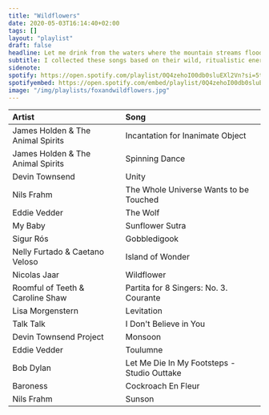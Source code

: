 ```yaml
---
title: "Wildflowers"
date: 2020-05-03T16:14:40+02:00
tags: []
layout: "playlist"
draft: false
headline: Let me drink from the waters where the mountain streams flood. Let the smell of wildflowers flow free through my blood.
subtitle: I collected these songs based on their wild, ritualistic energy. It is playlist of sounds across ambient, folk, rock and electronic that breathe the free air of meadows and mountains. It's quite different from my usual, but as I collected these songs over the past two years, it's grown to be one of my favourites.
sidenote:
spotify: https://open.spotify.com/playlist/0Q4zehoI00db0sluEXl2Vn?si=5tzTEWnsTKKN0YuAIJKDsg
spotifyembed: https://open.spotify.com/embed/playlist/0Q4zehoI00db0sluEXl2Vn
image: "/img/playlists/foxandwildflowers.jpg"
---
```

|Artist| Song|
|:----------|:----------|
| James Holden & The Animal Spirits | Incantation for Inanimate Object |
| James Holden & The Animal Spirits | Spinning Dance |
| Devin Townsend | Unity|
| Nils Frahm | The Whole Universe Wants to be Touched|
| Eddie Vedder | The Wolf|
| My Baby | Sunflower Sutra|
| Sigur Rós | Gobbledigook|
| Nelly Furtado & Caetano Veloso | Island of Wonder|
| Nicolas Jaar | Wildflower|
| Roomful of Teeth & Caroline Shaw | Partita for 8 Singers: No. 3. Courante|
| Lisa Morgenstern | Levitation|
| Talk Talk | I Don't Believe in You|
| Devin Townsend Project | Monsoon |
| Eddie Vedder | Toulumne|
| Bob Dylan | Let Me Die In My Footsteps - Studio Outtake|
| Baroness | Cockroach En Fleur |
| Nils Frahm | Sunson |